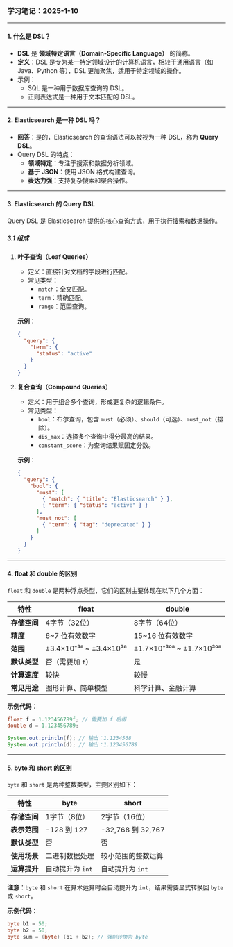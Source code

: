 ### **学习笔记：2025-1-10**

------

#### **1. 什么是 DSL？**

- **DSL** 是 **领域特定语言（Domain-Specific Language）** 的简称。
- **定义**：DSL 是专为某一特定领域设计的计算机语言，相较于通用语言（如 Java、Python 等），DSL 更加聚焦，适用于特定领域的操作。
- 示例：
  - SQL 是一种用于数据库查询的 DSL。
  - 正则表达式是一种用于文本匹配的 DSL。

------

#### **2. Elasticsearch 是一种 DSL 吗？**

- **回答**：是的，Elasticsearch 的查询语法可以被视为一种 DSL，称为 **Query DSL**。
- Query DSL 的特点：
  - **领域特定**：专注于搜索和数据分析领域。
  - **基于 JSON**：使用 JSON 格式构建查询。
  - **表达力强**：支持复杂搜索和聚合操作。

------

#### **3. Elasticsearch 的 Query DSL**

Query DSL 是 Elasticsearch 提供的核心查询方式，用于执行搜索和数据操作。

##### **3.1 组成**

1. **叶子查询（Leaf Queries）**

   - 定义：直接针对文档的字段进行匹配。
   - 常见类型：
     - `match`：全文匹配。
     - `term`：精确匹配。
     - `range`：范围查询。

   **示例**：

   ```json
   {
     "query": {
       "term": {
         "status": "active"
       }
     }
   }
   ```

2. **复合查询（Compound Queries）**

   - 定义：用于组合多个查询，形成更复杂的逻辑条件。
   - 常见类型：
     - `bool`：布尔查询，包含 `must`（必须）、`should`（可选）、`must_not`（排除）。
     - `dis_max`：选择多个查询中得分最高的结果。
     - `constant_score`：为查询结果赋固定分数。

   **示例**：

   ```json
   {
     "query": {
       "bool": {
         "must": [
           { "match": { "title": "Elasticsearch" } },
           { "term": { "status": "active" } }
         ],
         "must_not": [
           { "term": { "tag": "deprecated" } }
         ]
       }
     }
   }
   ```

------

#### **4. float 和 double 的区别**

`float` 和 `double` 是两种浮点类型，它们的区别主要体现在以下几个方面：

| **特性**     | **float**              | **double**               |
| ------------ | ---------------------- | ------------------------ |
| **存储空间** | 4字节（32位）          | 8字节（64位）            |
| **精度**     | 6~7 位有效数字         | 15~16 位有效数字         |
| **范围**     | ±3.4×10⁻³⁸ ~ ±3.4×10³⁸ | ±1.7×10⁻³⁰⁸ ~ ±1.7×10³⁰⁸ |
| **默认类型** | 否（需要加 `f`）       | 是                       |
| **计算速度** | 较快                   | 较慢                     |
| **常见用途** | 图形计算、简单模型     | 科学计算、金融计算       |

**示例代码**：

```java
float f = 1.123456789f; // 需要加 f 后缀
double d = 1.123456789;

System.out.println(f); // 输出：1.1234568
System.out.println(d); // 输出：1.123456789
```

------

#### **5. byte 和 short 的区别**

`byte` 和 `short` 是两种整数类型，主要区别如下：

| **特性**     | **byte**         | **short**          |
| ------------ | ---------------- | ------------------ |
| **存储空间** | 1字节（8位）     | 2字节（16位）      |
| **表示范围** | -128 到 127      | -32,768 到 32,767  |
| **默认类型** | 否               | 否                 |
| **使用场景** | 二进制数据处理   | 较小范围的整数运算 |
| **运算提升** | 自动提升为 `int` | 自动提升为 `int`   |

**注意**：`byte` 和 `short` 在算术运算时会自动提升为 `int`，结果需要显式转换回 `byte` 或 `short`。

**示例代码**：

```java
byte b1 = 50;
byte b2 = 50;
byte sum = (byte) (b1 + b2); // 强制转换为 byte
```